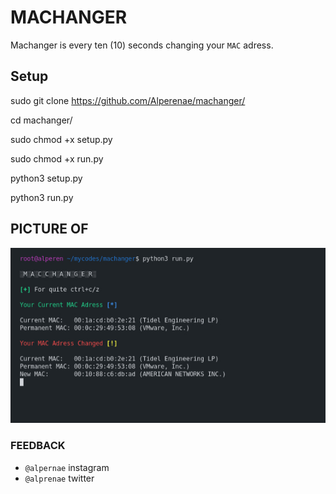 # MACHANGER

Machanger is every ten (10) seconds changing your `MAC` adress.

## Setup

sudo git clone https://github.com/Alperenae/machanger/

cd machanger/

sudo chmod +x setup.py

sudo chmod +x run.py

python3 setup.py

python3 run.py

## PICTURE OF

![p](1.jpg)

### FEEDBACK 

+ `@alpernae` instagram
+ `@alprenae` twitter
